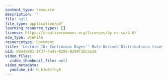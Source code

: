 ```yaml
---
content_type: resource
description: ''
file: null
file_type: application/pdf
learning_resource_types: []
license: https://creativecommons.org/licenses/by-nc-sa/4.0/
ocw_type: OCWFile
resourcetype: Document
title: 'Lecture 10: Continuous Bayes'' Rule Derived Distributions transcript'
uid: 09a4a001-1f37-4a4a-8298-8299f1bc5a3a
video_files:
  video_thumbnail_file: null
video_metadata:
  youtube_id: H_k1w3cfny8
---
```

